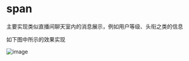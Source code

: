 # span
主要实现类似直播间聊天室内的消息展示，例如用户等级、头衔之类的信息  

如下图中所示的效果实现  

![image](https://github.com/johnshazhu/span/assets/4417559/1b9e45a5-dae1-4a1b-993e-0787ee1b6c56)
